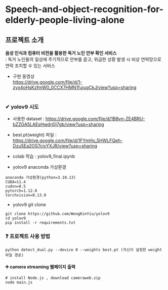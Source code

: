 # Speech-and-object-recognition-for-elderly-people-living-alone

## 프로젝트 소개
**음성 인식과 컴퓨터 비전을 활용한 독거 노인 안부 확인 서비스**</br>
:  독거 노인들의 일상에 주기적으로 안부를 묻고, 위급한 상황 발생 시 비상 연락망으로 연락 조치할 수 있는 서비스</br>

+ 구현 동영상 </br>
https://drive.google.com/file/d/1-zyx4oHsKzfmW0_0CCX7HMN1fujugCkJ/view?usp=sharing
</br></br>

### ✔ yolov9 시도
+ 사용한 dataset : https://drive.google.com/file/d/1B8vn-ZE4BRU-bZZGA5LAEsHwdrj0j7gb/view?usp=sharing <br/> 
+ best.pt(weight) 파일 : https://drive.google.com/file/d/1FYmHv_5HWLFQeh-Dzu5Ea2OS7civYXJR/view?usp=sharing
+ colab 학습 : yolov9_final.ipynb  <br/> 

+ yolov9 anaconda 가상환경
```
anaconda 가상환경(python=3.10.13)
CUDA=11.4
cudnn=8.5
pytorch=1.12.0
torchvision=0.13.0
```
+ yolov9 git clone
```
git clone https://github.com/WongKinYiu/yolov9
cd yolov9
pip install -r requirements.txt
```


### ❓ 프로젝트 사용 방법
```
python detect_dual.py --device 0 --weights best.pt (자신이 설정한 weight파일 경로)
```

#### ➕ camera streaming 웹페이지 출력
```
# install Node.js , download cameraweb.zip 
node main.js
```



